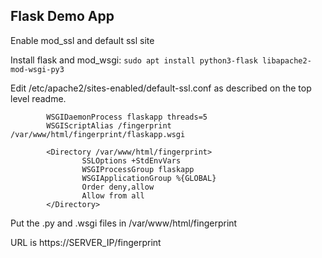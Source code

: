 ## Flask Demo App

Enable mod_ssl and default ssl site

Install flask and mod_wsgi:
```sudo apt install python3-flask libapache2-mod-wsgi-py3```

Edit /etc/apache2/sites-enabled/default-ssl.conf as described on the top level readme.

```
        WSGIDaemonProcess flaskapp threads=5
        WSGIScriptAlias /fingerprint /var/www/html/fingerprint/flaskapp.wsgi

        <Directory /var/www/html/fingerprint>
                SSLOptions +StdEnvVars
                WSGIProcessGroup flaskapp
                WSGIApplicationGroup %{GLOBAL}
                Order deny,allow
                Allow from all
        </Directory>
```

Put the .py and .wsgi files in /var/www/html/fingerprint

URL is https://SERVER_IP/fingerprint
